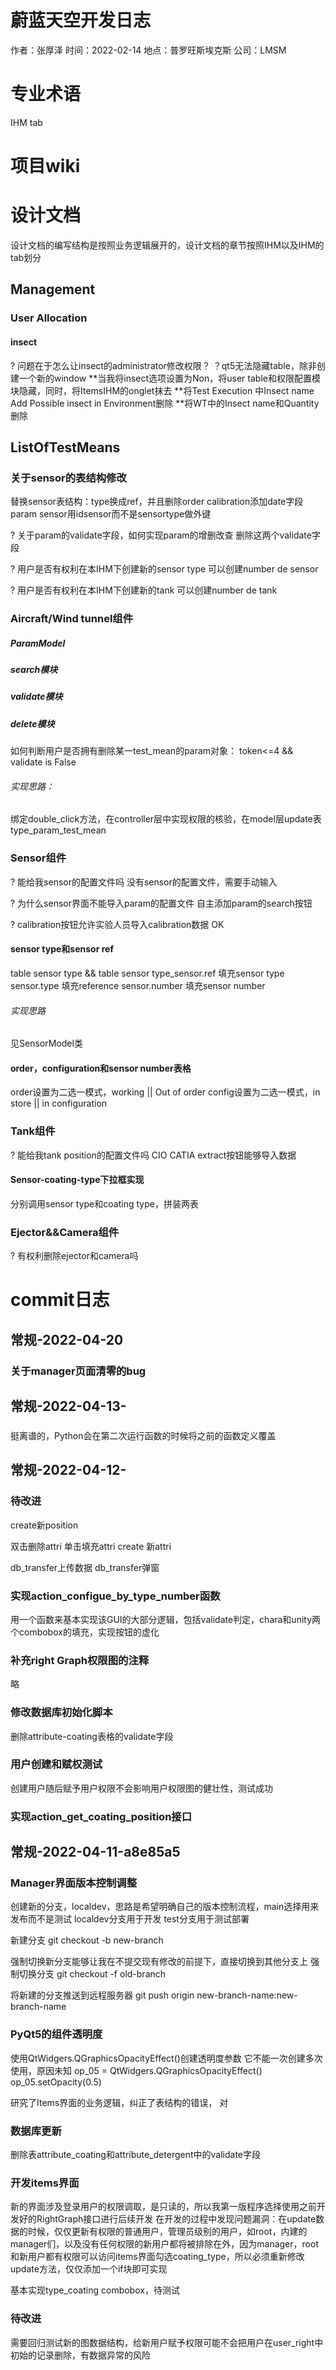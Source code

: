 # 蔚蓝天空开发日志
作者：张厚泽
时间：2022-02-14
地点：普罗旺斯埃克斯
公司：LMSM

# 专业术语

IHM
tab

# 项目wiki

# 设计文档
设计文档的编写结构是按照业务逻辑展开的，设计文档的章节按照IHM以及IHM的tab划分

## Management

### User Allocation
#### insect
? 问题在于怎么让insect的administrator修改权限？
？qt5无法隐藏table，除非创建一个新的window
**当我将insect选项设置为Non，将user table和权限配置模块隐藏，同时，将ItemsIHM的onglet抹去
**将Test Execution 中Insect name Add Possible insect in Environment删除
**将WT中的Insect name和Quantity删除

## ListOfTestMeans

### 关于sensor的表结构修改
替换sensor表结构：type换成ref，并且删除order
calibration添加date字段
param sensor用idsensor而不是sensortype做外键

? 关于param的validate字段，如何实现param的增删改查
删除这两个validate字段

? 用户是否有权利在本IHM下创建新的sensor type
可以创建number de sensor

? 用户是否有权利在本IHM下创建新的tank
可以创建number de tank

### Aircraft/Wind tunnel组件

##### ParamModel

##### search模块

##### validate模块

##### delete模块
如何判断用户是否拥有删除某一test_mean的param对象：
token<=4 && validate is False

###### 实现思路：
绑定double_click方法，在controller层中实现权限的核验，在model层update表type_param_test_mean

### Sensor组件
? 能给我sensor的配置文件吗
没有sensor的配置文件，需要手动输入

? 为什么sensor界面不能导入param的配置文件
自主添加param的search按钮

? calibration按钮允许实验人员导入calibration数据
OK

#### sensor type和sensor ref
table sensor type && table sensor
type_sensor.ref 填充sensor type
sensor.type 填充reference
sensor.number 填充sensor number

###### 实现思路
见SensorModel类

#### order，configuration和sensor number表格
order设置为二选一模式，working || Out of order
config设置为二选一模式，in store || in configuration

### Tank组件
? 能给我tank position的配置文件吗
CIO CATIA extract按钮能够导入数据

#### Sensor-coating-type下拉框实现
分别调用sensor type和coating type，拼装两表

### Ejector&&Camera组件
? 有权利删除ejector和camera吗

# commit日志

## 常规-2022-04-20

### 关于manager页面清零的bug

## 常规-2022-04-13-

###
挺离谱的，Python会在第二次运行函数的时候将之前的函数定义覆盖

## 常规-2022-04-12-

### 待改进
create新position

双击删除attri
单击填充attri
create 新attri

db_transfer上传数据
db_transfer弹窗

### 实现action_configue_by_type_number函数
用一个函数来基本实现该GUI的大部分逻辑，包括validate判定，chara和unity两个combobox的填充，实现按钮的虚化

### 补充right Graph权限图的注释
略

### 修改数据库初始化脚本
删除attribute-coating表格的validate字段

### 用户创建和赋权测试
创建用户随后赋予用户权限不会影响用户权限图的健壮性，测试成功

### 实现action_get_coating_position接口


## 常规-2022-04-11-a8e85a5

### Manager界面版本控制调整
创建新的分支，localdev，思路是希望明确自己的版本控制流程，main选择用来发布而不是测试
localdev分支用于开发
test分支用于测试部署

新建分支 git checkout -b new-branch

强制切换新分支能够让我在不提交现有修改的前提下，直接切换到其他分支上
强制切换分支 git checkout -f old-branch

将新建的分支推送到远程服务器
git push origin new-branch-name:new-branch-name

### PyQt5的组件透明度

使用QtWidgers.QGraphicsOpacityEffect()创建透明度参数
它不能一次创建多次使用，原因未知
op_05 = QtWidgers.QGraphicsOpacityEffect()
op_05.setOpacity(0.5)

研究了Items界面的业务逻辑，纠正了表结构的错误，
对

### 数据库更新

删除表attribute_coating和attribute_detergent中的validate字段

### 开发items界面

新的界面涉及登录用户的权限调取，是只读的，所以我第一版程序选择使用之前开发好的RightGraph接口进行后续开发
在开发的过程中发现问题漏洞：在update数据的时候，仅仅更新有权限的普通用户，管理员级别的用户，如root，内建的manager们，以及没有任何权限的新用户都将被排除在外，因为manager，root和新用户都有权限可以访问items界面勾选coating_type，所以必须重新修改update方法，仅仅添加一个if块即可实现

基本实现type_coating combobox，待测试

### 待改进

需要回归测试新的图数据结构，给新用户赋予权限可能不会把用户在user_right中初始的记录删除，有数据异常的风险
